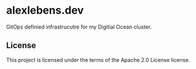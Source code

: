 # alexlebens.dev

GitOps definied infrastrucutre for my Digitial Ocean cluster.

## License

This project is licensed under the terms of the Apache 2.0 License license.
